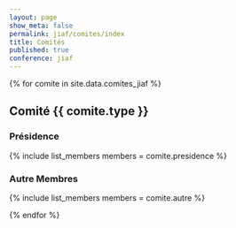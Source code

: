 ```yaml
---
layout: page
show_meta: false
permalink: jiaf/comites/index
title: Comités
published: true
conference: jiaf
---
```


{% for comite in site.data.comites_jiaf %}
## Comité {{ comite.type }}

### Présidence
{% include list_members members = comite.presidence %}

### Autre Membres
{% include list_members members = comite.autre %}

{% endfor %}
